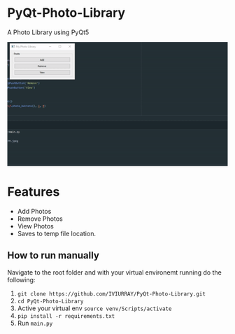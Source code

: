 # PyQt-Photo-Library
A Photo Library using PyQt5

![](media/overview.gif)

# Features
* Add Photos
* Remove Photos
* View Photos
* Saves to temp file location.

## How to run manually
Navigate to the root folder and with your virtual environemt running do the following:
1. `git clone https://github.com/IVIURRAY/PyQt-Photo-Library.git`
2. `cd PyQt-Photo-Library`
3. Active your virtual env `source venv/Scripts/activate`
4. `pip install -r requirements.txt`
5. Run `main.py`
